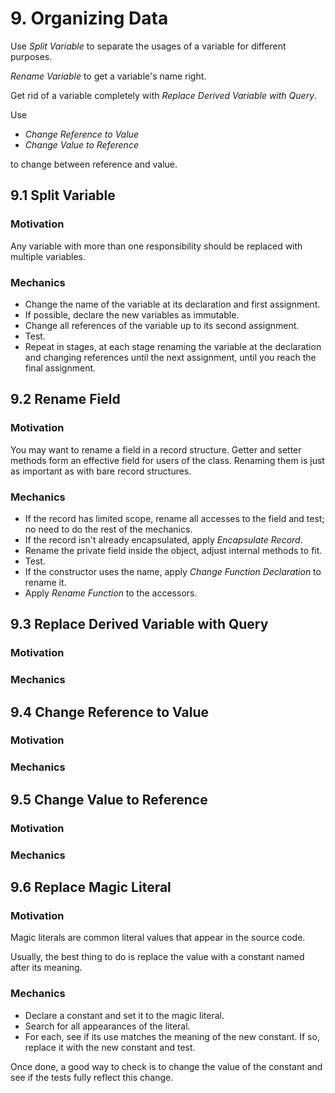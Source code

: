# 9. Organizing Data

Use _Split Variable_ to separate the usages of a variable for different purposes.

_Rename Variable_ to get a variable's name right.

Get rid of a variable completely with _Replace Derived Variable with Query_.

Use

- _Change Reference to Value_
- _Change Value to Reference_

to change between reference and value.

## 9.1 Split Variable

### Motivation

Any variable with more than one responsibility should be replaced with multiple variables.

### Mechanics

- Change the name of the variable at its declaration and first assignment.
- If possible, declare the new variables as immutable.
- Change all references of the variable up to its second assignment.
- Test.
- Repeat in stages, at each stage renaming the variable at the declaration and changing references until the next
  assignment, until you reach the final assignment.

## 9.2 Rename Field

### Motivation

You may want to rename a field in a record structure. Getter and setter methods form an effective field for users of the
class. Renaming them is just as important as with bare record structures.

### Mechanics

- If the record has limited scope, rename all accesses to the field and test; no need to do the rest of the mechanics.
- If the record isn't already encapsulated, apply _Encapsulate Record_.
- Rename the private field inside the object, adjust internal methods to fit.
- Test.
- If the constructor uses the name, apply _Change Function Declaration_ to rename it.
- Apply _Rename Function_ to the accessors.

## 9.3 Replace Derived Variable with Query

### Motivation

### Mechanics

## 9.4 Change Reference to Value

### Motivation

### Mechanics

## 9.5 Change Value to Reference

### Motivation

### Mechanics

## 9.6 Replace Magic Literal

### Motivation

Magic literals are common literal values that appear in the source code.

Usually, the best thing to do is replace the value with a constant named after its meaning.

### Mechanics

- Declare a constant and set it to the magic literal.
- Search for all appearances of the literal.
- For each, see if its use matches the meaning of the new constant. If so, replace it with the new constant and test.

Once done, a good way to check is to change the value of the constant and see if the tests fully reflect this change.
